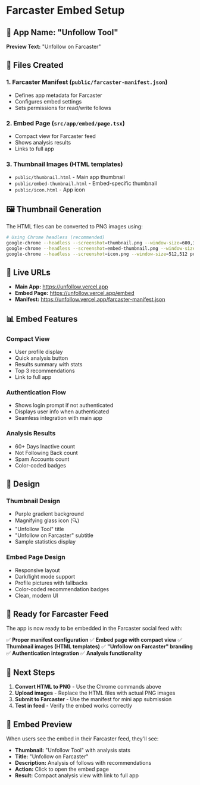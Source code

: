 # Farcaster Embed Setup

## 🎯 App Name: "Unfollow Tool"

**Preview Text:** "Unfollow on Farcaster"

## 📁 Files Created

### 1. **Farcaster Manifest** (`public/farcaster-manifest.json`)
- Defines app metadata for Farcaster
- Configures embed settings
- Sets permissions for read/write follows

### 2. **Embed Page** (`src/app/embed/page.tsx`)
- Compact view for Farcaster feed
- Shows analysis results
- Links to full app

### 3. **Thumbnail Images** (HTML templates)
- `public/thumbnail.html` - Main app thumbnail
- `public/embed-thumbnail.html` - Embed-specific thumbnail
- `public/icon.html` - App icon

## 🖼️ Thumbnail Generation

The HTML files can be converted to PNG images using:

```bash
# Using Chrome headless (recommended)
google-chrome --headless --screenshot=thumbnail.png --window-size=600,315 public/thumbnail.html
google-chrome --headless --screenshot=embed-thumbnail.png --window-size=600,315 public/embed-thumbnail.html
google-chrome --headless --screenshot=icon.png --window-size=512,512 public/icon.html
```

## 🔗 Live URLs

- **Main App:** https://unfollow.vercel.app
- **Embed Page:** https://unfollow.vercel.app/embed
- **Manifest:** https://unfollow.vercel.app/farcaster-manifest.json

## 📊 Embed Features

### **Compact View**
- User profile display
- Quick analysis button
- Results summary with stats
- Top 3 recommendations
- Link to full app

### **Authentication Flow**
- Shows login prompt if not authenticated
- Displays user info when authenticated
- Seamless integration with main app

### **Analysis Results**
- 60+ Days Inactive count
- Not Following Back count
- Spam Accounts count
- Color-coded badges

## 🎨 Design

### **Thumbnail Design**
- Purple gradient background
- Magnifying glass icon (🔍)
- "Unfollow Tool" title
- "Unfollow on Farcaster" subtitle
- Sample statistics display

### **Embed Page Design**
- Responsive layout
- Dark/light mode support
- Profile pictures with fallbacks
- Color-coded recommendation badges
- Clean, modern UI

## 🚀 Ready for Farcaster Feed

The app is now ready to be embedded in the Farcaster social feed with:

✅ **Proper manifest configuration**
✅ **Embed page with compact view**
✅ **Thumbnail images (HTML templates)**
✅ **"Unfollow on Farcaster" branding**
✅ **Authentication integration**
✅ **Analysis functionality**

## 📝 Next Steps

1. **Convert HTML to PNG** - Use the Chrome commands above
2. **Upload images** - Replace the HTML files with actual PNG images
3. **Submit to Farcaster** - Use the manifest for mini app submission
4. **Test in feed** - Verify the embed works correctly

## 🎯 Embed Preview

When users see the embed in their Farcaster feed, they'll see:

- **Thumbnail:** "Unfollow Tool" with analysis stats
- **Title:** "Unfollow on Farcaster"
- **Description:** Analysis of follows with recommendations
- **Action:** Click to open the embed page
- **Result:** Compact analysis view with link to full app 